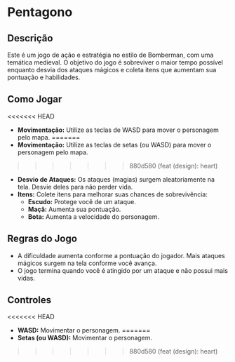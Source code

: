 # Pentagono

## Descrição

Este é um jogo de ação e estratégia no estilo de Bomberman, com uma temática medieval. O objetivo do jogo é sobreviver o maior tempo possível enquanto desvia dos ataques mágicos e coleta itens que aumentam sua pontuação e habilidades.

## Como Jogar

<<<<<<< HEAD
- **Movimentação:** Utilize as teclas de WASD para mover o personagem pelo mapa.
=======
- **Movimentação:** Utilize as teclas de setas (ou WASD) para mover o personagem pelo mapa.
>>>>>>> 880d580 (feat (design): heart)
- **Desvio de Ataques:** Os ataques (magias) surgem aleatoriamente na tela. Desvie deles para não perder vida.
- **Itens:** Colete itens para melhorar suas chances de sobrevivência:
  - **Escudo:** Protege você de um ataque.
  - **Maçã:** Aumenta sua pontuação.
  - **Bota:** Aumenta a velocidade do personagem.

## Regras do Jogo

- A dificuldade aumenta conforme a pontuação do jogador. Mais ataques mágicos surgem na tela conforme você avança.
- O jogo termina quando você é atingido por um ataque e não possui mais vidas.

## Controles

<<<<<<< HEAD
- **WASD:** Movimentar o personagem.
=======
- **Setas (ou WASD):** Movimentar o personagem.
>>>>>>> 880d580 (feat (design): heart)

